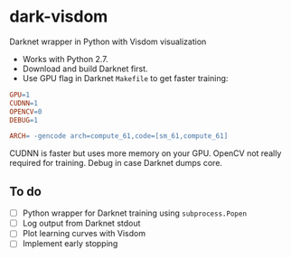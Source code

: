 # dark-visdom
Darknet wrapper in Python with Visdom visualization

- Works with Python 2.7.
- Download and build Darknet first.
- Use GPU flag in Darknet `Makefile` to get faster training:

```Makefile
GPU=1
CUDNN=1
OPENCV=0
DEBUG=1

ARCH= -gencode arch=compute_61,code=[sm_61,compute_61]
```

CUDNN is faster but uses more memory on your GPU. OpenCV not really required for training. Debug in case Darknet dumps core.

## To do
- [ ] Python wrapper for Darknet training using `subprocess.Popen`
- [ ] Log output from Darknet stdout
- [ ] Plot learning curves with Visdom
- [ ] Implement early stopping
